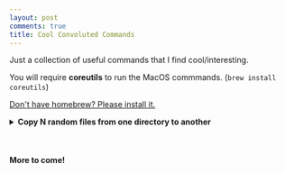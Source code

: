 ```yaml
---
layout: post
comments: true
title: Cool Convoluted Commands
---
```


Just a collection of useful commands that I find cool/interesting.
&nbsp;


You will require **coreutils** to run the MacOS commmands. (`brew install coreutils`) 
&nbsp;

[Don't have homebrew? Please install it.](https://brew.sh/)
&nbsp;
&nbsp;
&nbsp;
<style>
         pre {
            overflow-x: auto;
            white-space: pre-wrap;
            white-space: -moz-pre-wrap;
            white-space: -pre-wrap;
            white-space: -o-pre-wrap;
            word-wrap: break-word;
         }
</style>


<details><summary><b>Copy N random files from one directory to another</b></summary>

<ul style="font-size:16px">

<p> Good for messing around with a small sample from a large dataset. You can also add a regex pattern if you wish to filter.</p>

<p> MacOS:<br>
<code>
gshuf -zn <i>FILE_COUNT</i> -e <i>PATTERN</i> | xargs -0 gcp -vt <i>TARGET_DIR</i>
</code>
</p>

<p>Linux:<br>
<code>
shuf -zn <i>FILE_COUNT</i> -e <i>PATTERN</i> | xargs -0 cp -vt <i>TARGET_DIR</i>
</code>
</p>

<p>You may encounter an error: <code>shuf: Argument list too long</code> <br>
In this case, we can pipe the arguments as follows: </p>

<p>MacOS:<br>
<pre>
find <i>SOURCE_DIR</i> -mindepth 1 -maxdepth 1 ! -name <i>PATTERN</i> -print0 | gshuf -n <i>FILE_COUNT</i> -z | xargs -0 gcp -t <i>TARGET_DIR</i>
</pre>
</p>

<p>Linux:<br>
<pre>
find <i>SOURCE_DIR</i> -mindepth 1 -maxdepth 1 ! -name <i>PATTERN</i> -print0 | shuf -n <i>FILE_COUNT</i> -z | xargs -0  cp -t <i>TARGET_DIR</i>
</pre>
</p>

<p>You can even tweak these commands so that you can copy N random **lines** from one file to another . Useful in those cases where all your data is in one file. (*Hint:* use 🐱)</p>


</details>


<!-- <details><summary>Find non-empty files in a directory</summary>
<p>

Same for MacOS and Linux 
```
find <DIR_NAME> -not -empty -ls 
```
You can change this command to find the names of the empty file names. 
```
find <DIR_NAME> -empty -ls
```

And to find the number of files, simply pipe the output of any of these commands to `wc - l`.

</p>
</details>

<details><summary>Join files horizontally using a Primary Key</summary>
<p>
Same for MacOS and Linux 

Useful for joining CSV's. This process requires that your data is complete and clean, so not sure how useful this is. However, it's a very fast procedure to join two CSVs after removing missing information (I will add a few commands that can help with this!). 

Suppose you have the following two CSV's: 
```
> cat 1.csv
Arjun,Purple,MacOS,Table Tennis
Sanja,Black,Ubuntu,Netflix
Russell,Red,Windows,Dota2


> cat 2.csv
Russell,C++
Sanja,Pyhon
Arjun,PHP
```
And we want to create a single CSV using the names as our primary key.

We could do the following:

Sort both files by their primary key (located in the first column).
```
sort -t"," -k1  1.csv > 1_sorted.csv
sort -t"," -k1  2.csv > 2_sorted.csv
``` 
Now cut the 2nd column from `2_sorted` and add to `1_sorted` using the `cut` and `paste` commands.
```
cut -d',' -f2 2_sorted.csv > 2_sorted_fav_lang.csv
paste -d, 1_sorted.csv 2_sorted_fav_lang.csv > final.csv
```
Let's take a look:
```
> cat final.csv
Arjun,Purple,MacOS,Table Tennis,PHP
Russell,Red,Windows,Dota2,C++
Sanja,Black,Ubuntu,Netflix,Pyhon
```
</p>
</details> -->
&nbsp;
&nbsp;
&nbsp;

#### More to come!
&nbsp;
&nbsp;
&nbsp;
&nbsp;








